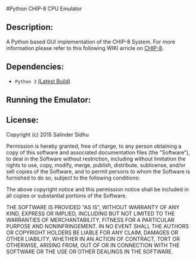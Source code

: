 #Python CHIP-8 CPU Emulator

Description:
-------------
A Python based GUI implementation of the CHIP-8 System.
For more information please refer to this following WIKI arricle on [CHIP-8](https://en.wikipedia.org/wiki/CHIP-8).

Dependencies:
-------------
- `Python 3` [(Latest Build)](https://www.python.org/downloads/)

Running the Emulator:
-------------

License:
-------------
Copyright (c) 2015 Salinder Sidhu

Permission is hereby granted, free of charge, to any person obtaining a copy of this software and associated documentation files (the "Software"), to deal in the Software without restriction, including without limitation the rights to use, copy, modify, merge, publish, distribute, sublicense, and/or sell copies of the Software, and to permit persons to whom the Software is furnished to do so, subject to the following conditions:

The above copyright notice and this permission notice shall be included in all copies or substantial portions of the Software.

THE SOFTWARE IS PROVIDED "AS IS", WITHOUT WARRANTY OF ANY KIND, EXPRESS OR IMPLIED, INCLUDING BUT NOT LIMITED TO THE WARRANTIES OF MERCHANTABILITY, FITNESS FOR A PARTICULAR PURPOSE AND NONINFRINGEMENT. IN NO EVENT SHALL THE AUTHORS OR COPYRIGHT HOLDERS BE LIABLE FOR ANY CLAIM, DAMAGES OR OTHER LIABILITY, WHETHER IN AN ACTION OF CONTRACT, TORT OR OTHERWISE, ARISING FROM, OUT OF OR IN CONNECTION WITH THE SOFTWARE OR THE USE OR OTHER DEALINGS IN THE SOFTWARE.
